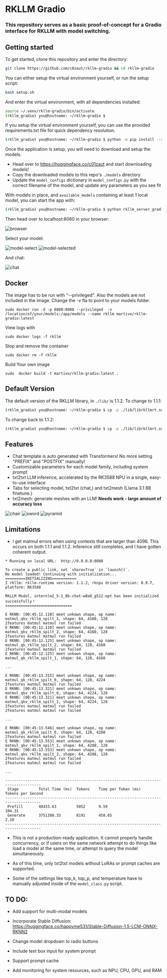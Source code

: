 # RKLLM Gradio

### This repository serves as a basic proof-of-concept for a Gradio interface for RKLLM with model switching.

## Getting started

To get started, clone this repository and enter the directory:

```bash
git clone https://github.com/c0zaut/rkllm-gradio && cd rkllm-gradio
```

You can either setup the virtual environment yourself, or run the setup script:

```bash 
bash setup.sh
```

And enter the virtual environment, with all dependencies installed:

```bash
source ~/.venv/rkllm-gradio/bin/activate
(rkllm_gradio) you@hostname: ~/rkllm-gradio $ 
```

If you setup the virtual environment yourself, you can use the provided requirements.txt file for quick dependency resolution.

```bash
(rkllm_gradio) you@hostname: ~/rkllm-gradio $ python -m pip install --upgrade -r requirements.txt
```

Once the application is setup, you will need to download and setup the models.

- Head over to https://huggingface.co/c01zaut and start downloading models!
- Copy the downloaded models to this repo's `./models` directory
- Update the `model_configs` dictionary in `model_configs.py` with the correct filename of the model, and update any parameters as you see fit

With models in place, and `available_models` containing at least 1 local model, you can start the app with:

```bash
(rkllm_gradio) you@hostname: ~/rkllm-gradio $ python rkllm_server_gradio.py
```

Then head over to localhost:8080 in your browser:

![browser](assets/browser.png)

Select your model:

![model-select](assets/select-model.png)
![model-selected](assets/selected-model.png)

And chat:

![chat](assets/chat.png)

## Docker 

The image has to be run with "--privileged". Also the models are not included in the image. Change the -v fla to point to your models folder. 
```
sudo docker run -d -p 8080:8080 --privileged  -v /location/of/your/models:/app/models --name rkllm martivo/rkllm-gradio:latest
```

View logs with
```
sudo docker logs -f rkllm
```

Stop and remove the container
```
sudo docker rm -f rkllm
```

Build Your own image
```
sudo  docker build -t martivo/rkllm-gradio:latest .
```



## Default Version

The default version of the RKLLM library, in `./lib/` is 1.1.2. To change to 1.1.1:

```bash
(rkllm_gradio) you@hostname: ~/rkllm-gradio $ cp -p ./lib/librkllmrt.so.111  ./lib/./lib/librkllmrt.so
```

To change back to 1.1.2:

```bash
(rkllm_gradio) you@hostname: ~/rkllm-gradio $ cp -p ./lib/librkllmrt.so.112  ./lib/./lib/librkllmrt.so
```

## Features

- Chat template is auto generated with Transformers! No more setting "PREFIX" and "POSTFIX" manually!
- Customizable parameters for each model family, including system prompt
- txt2txt LLM inference, accelerated by the RK3588 NPU in a single, easy-to-use interface
- Tabs for selecting model, txt2txt (chat,) and txt2mesh (Llama 3.1 8B finetune.)
- txt2mesh: generate meshes with an LLM! **Needs work - large amount of accuracy loss**

![chair](assets/chair-w8a8_g512-opt-0-hybrid-1.0.png)
![sword](assets/sword-w8a8_g512-opt-0-hybrid-1.0.png)
![pyramid](assets/pyramid-w8a8_g512-opt-0-hybrid-1.0.png)

## Limitations

- I get matmul errors when using contexts that are larger than 4096. This occurs on both 1.1.1 and 1.1.2. Inference still completes, and I have gotten coherent output.

```
* Running on local URL:  http://0.0.0.0:8080

To create a public link, set `share=True` in `launch()`.
No model loaded! Continuing with initialization...
=========INITIALIZING===========
I rkllm: rkllm-runtime version: 1.1.2, rknpu driver version: 0.9.7, platform: RK3588

RKLLM Model, internlm2_5-1_8b-chat-w8a8_g512-opt has been initialized successfully！
==============================

E RKNN: [00:45:12.110] meet unkown shape, op name: matmul_qkv_rkllm_spilt_1, shape: 64, 4160, 128
2features matmul matmul run failed
E RKNN: [00:45:12.110] meet unkown shape, op name: matmul_qkv_rkllm_spilt_2, shape: 64, 4160, 128
2features matmul matmul run failed
E RKNN: [00:45:12.125] meet unkown shape, op name: matmul_qk_rkllm_spilt_2, shape: 64, 128, 4160
2features matmul matmul run failed
E RKNN: [00:45:12.125] meet unkown shape, op name: matmul_qk_rkllm_spilt_1, shape: 64, 128, 4160

...

E RKNN: [00:45:13.315] meet unkown shape, op name: matmul_qk_rkllm_spilt_0, shape: 64, 128, 4224
2features matmul matmul run failed
E RKNN: [00:45:13.321] meet unkown shape, op name: matmul_qkv_rkllm_spilt_0, shape: 64, 4224, 128
E RKNN: [00:45:13.321] meet unkown shape, op name: matmul_qkv_rkllm_spilt_1, shape: 64, 4224, 128
2features matmul matmul run failed
2features matmul matmul run failed

...

E RKNN: [00:45:13.546] meet unkown shape, op name: matmul_qk_rkllm_spilt_0, shape: 64, 128, 4288
2features matmul matmul run failed
E RKNN: [00:45:13.553] meet unkown shape, op name: matmul_qkv_rkllm_spilt_1, shape: 64, 4288, 128
E RKNN: [00:45:13.553] meet unkown shape, op name: matmul_qkv_rkllm_spilt_2, shape: 64, 4288, 128
2features matmul matmul run failed
2features matmul matmul run failed

...

--------------------------------------------------------------------------------------
 Stage         Total Time (ms)  Tokens    Time per Token (ms)      Tokens per Second       
--------------------------------------------------------------------------------------
 Prefill       48433.63         5052      9.59                     104.31                  
 Generate      3751388.33       8191      458.65                   2.18                    
--------------------------------------------------------------------------------------
```

- This is not a production-ready application. It cannot properly handle concurrency, or if users on the same network attempt to do things like load a model at the same time, or attempt to query the model simultaneously. 

- As of this time, only txt2txt models without LoRAs or prompt caches are supported.

- Some of the settings like top_k, top_p, and temperature have to manually adjusted inside of the `model_class.py` script.

## TO DO:

- Add support for multi-modal models

- Incorporate Stable Diffusion: https://huggingface.co/happyme531/Stable-Diffusion-1.5-LCM-ONNX-RKNN2

- Change model dropdown to radio buttons

- Include text box input for system prompt

- Support prompt cache

- Add monitoring for system resources, such as NPU, CPU, GPU, and RAM
